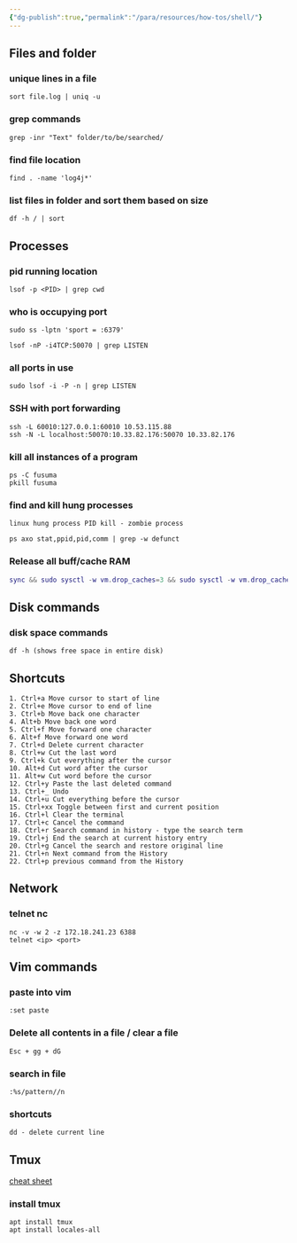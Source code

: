 ```yaml
---
{"dg-publish":true,"permalink":"/para/resources/how-tos/shell/"}
---
```


## Files and folder

### unique lines in a file

```Plain
sort file.log | uniq -u
```

### grep commands

```Plain
grep -inr "Text" folder/to/be/searched/
```

### find file location

```Plain
find . -name 'log4j*'
```

### list files in folder and sort them based on size

```Plain
df -h / | sort
```

## Processes

### pid running location

```Plain
lsof -p <PID> | grep cwd
```

### who is occupying port

```Plain
sudo ss -lptn 'sport = :6379'

lsof -nP -i4TCP:50070 | grep LISTEN
```

### all ports in use

```Plain
sudo lsof -i -P -n | grep LISTEN
```

### SSH with port forwarding

```Plain
ssh -L 60010:127.0.0.1:60010 10.53.115.88
ssh -N -L localhost:50070:10.33.82.176:50070 10.33.82.176
```

### kill all instances of a program

```Plain
ps -C fusuma
pkill fusuma
```

### find and kill hung processes

```Plain
linux hung process PID kill - zombie process

ps axo stat,ppid,pid,comm | grep -w defunct
```

### Release all buff/cache RAM

```Lua
sync && sudo sysctl -w vm.drop_caches=3 && sudo sysctl -w vm.drop_caches=0
```

  

## Disk commands

### disk space commands

```Plain
df -h (shows free space in entire disk)
```

## Shortcuts

```Plain
1. Ctrl+a Move cursor to start of line
2. Ctrl+e Move cursor to end of line
3. Ctrl+b Move back one character
4. Alt+b Move back one word
5. Ctrl+f Move forward one character
6. Alt+f Move forward one word
7. Ctrl+d Delete current character
8. Ctrl+w Cut the last word
9. Ctrl+k Cut everything after the cursor
10. Alt+d Cut word after the cursor
11. Alt+w Cut word before the cursor
12. Ctrl+y Paste the last deleted command
13. Ctrl+_ Undo
14. Ctrl+u Cut everything before the cursor
15. Ctrl+xx Toggle between first and current position
16. Ctrl+l Clear the terminal
17. Ctrl+c Cancel the command
18. Ctrl+r Search command in history - type the search term
19. Ctrl+j End the search at current history entry
20. Ctrl+g Cancel the search and restore original line
21. Ctrl+n Next command from the History
22. Ctrl+p previous command from the History
```

## Network

### telnet nc

```Plain
nc -v -w 2 -z 172.18.241.23 6388
telnet <ip> <port>
```

## Vim commands

### paste into vim

```Plain
:set paste
```

### Delete all contents in a file / clear a file

```Plain
Esc + gg + dG
```

### search in file

```Plain
:%s/pattern//n
```

### shortcuts

```Plain
dd - delete current line
```

## Tmux

[cheat sheet](https://tmuxcheatsheet.com/)  
### install tmux  

```Plain
apt install tmux
apt install locales-all
```